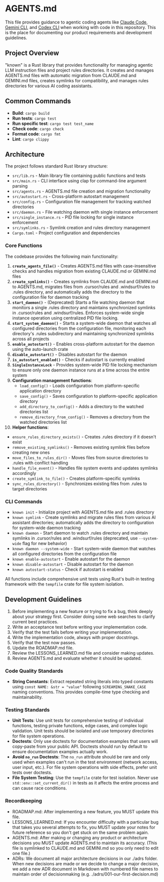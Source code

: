 # AGENTS.md

This file provides guidance to agentic coding agents like [Claude Code](https://claude.ai/code), [Gemini CLI](https://github.com/google-gemini/gemini-cli), and [Codex CLI](https://github.com/openai/codex) when working with code in this repository. This is the place for documenting our product requirements and development guidelines.

## Project Overview

"known" is a Rust library that provides functionality for managing agentic LLM instruction files and project rules directories. It creates and manages AGENTS.md files with automatic migration from CLAUDE.md and GEMINI.md files, creates symlinks for compatibility, and manages rules directories for various AI coding assistants.

## Common Commands

- **Build**: `cargo build`
- **Run tests**: `cargo test`
- **Run specific test**: `cargo test test_name`
- **Check code**: `cargo check`
- **Format code**: `cargo fmt`
- **Lint**: `cargo clippy`

## Architecture

The project follows standard Rust library structure:
- `src/lib.rs` - Main library file containing public functions and tests
- `src/main.rs` - CLI interface using clap for command-line argument parsing
- `src/agents.rs` - AGENTS.md file creation and migration functionality
- `src/autostart.rs` - Cross-platform autostart management
- `src/config.rs` - Configuration file management for tracking watched directories
- `src/daemon.rs` - File watching daemon with single instance enforcement
- `src/single_instance.rs` - PID file locking for single instance enforcement
- `src/symlinks.rs` - Symlink creation and rules directory management
- `Cargo.toml` - Project configuration and dependencies

### Core Functions

The codebase provides the following main functionality:

1. **`create_agents_file()`** - Creates AGENTS.md files with case-insensitive checks and handles migration from existing CLAUDE.md or GEMINI.md files
2. **`create_symlinks()`** - Creates symlinks from CLAUDE.md and GEMINI.md to AGENTS.md, migrates files from .cursor/rules and .windsurf/rules to .rules directory, and automatically adds the directory to the configuration file for daemon tracking
3. **`start_daemon()`** - (Deprecated) Starts a file watching daemon that monitors a single .rules directory and maintains synchronized symlinks in .cursor/rules and .windsurf/rules. Enforces system-wide single instance operation using centralized PID file locking.
4. **`start_system_daemon()`** - Starts a system-wide daemon that watches all configured directories from the configuration file, monitoring each directory's .rules subdirectory and maintaining synchronized symlinks across all projects
5. **`enable_autostart()`** - Enables cross-platform autostart for the daemon using the auto-launch crate
6. **`disable_autostart()`** - Disables autostart for the daemon
7. **`is_autostart_enabled()`** - Checks if autostart is currently enabled
8. **`SingleInstanceLock`** - Provides system-wide PID file locking mechanism to ensure only one daemon instance runs at a time across the entire system
9. **Configuration management functions**:
   - `load_config()` - Loads configuration from platform-specific application directory
   - `save_config()` - Saves configuration to platform-specific application directory
   - `add_directory_to_config()` - Adds a directory to the watched directories list
   - `remove_directory_from_config()` - Removes a directory from the watched directories list
10. **Helper functions**:
   - `ensure_rules_directory_exists()` - Creates .rules directory if it doesn't exist
   - `remove_existing_symlinks()` - Removes existing symlink files before creating new ones
   - `move_files_to_rules_dir()` - Moves files from source directories to .rules with conflict handling
   - `handle_file_event()` - Handles file system events and updates symlinks accordingly
   - `create_symlink_to_file()` - Creates platform-specific symlinks
   - `sync_rules_directory()` - Synchronizes existing files from .rules to target directories

### CLI Commands

- `known init` - Initialize project with AGENTS.md file and .rules directory
- `known symlink` - Create symlinks and migrate rules files from various AI assistant directories; automatically adds the directory to configuration for system-wide daemon tracking
- `known daemon` - Start daemon to watch .rules directory and maintain symlinks in .cursor/rules and .windsurf/rules (deprecated, use `--system-wide` flag for new behavior)
- `known daemon --system-wide` - Start system-wide daemon that watches all configured directories from the configuration file
- `known enable-autostart` - Enable autostart for the daemon
- `known disable-autostart` - Disable autostart for the daemon
- `known autostart-status` - Check if autostart is enabled

All functions include comprehensive unit tests using Rust's built-in testing framework with the `tempfile` crate for file system isolation.

## Development Guidelines

1. Before implementing a new feature or trying to fix a bug, think deeply about your strategy first. Consider doing some web searches to clarify current best practices.
2. Write an acceptance test before writing your implementation code.
3. Verify that the test fails before writing your implementation.
4. Write the implementation code, always with proper docstrings.
5. Verify that the test now passes.
6. Update the ROADMAP.md file.
7. Review the LESSONS_LEARNED.md file and consider making updates.
8. Review AGENTS.md and evaluate whether it should be updated.

### Code Quality Standards
- **String Constants**: Extract repeated string literals into typed constants using `const NAME: &str = "value"` following `SCREAMING_SNAKE_CASE` naming conventions. This provides compile-time type checking and maintainability.

### Testing Standards
- **Unit Tests**: Use unit tests for comprehensive testing of individual functions, testing private functions, edge cases, and complex logic validation. Unit tests should be isolated and use temporary directories for file system operations.
- **Doctests**: Only use doctests for documentation examples that users will copy-paste from your public API. Doctests should run by default to ensure documentation examples actually work.
- **Avoid `no_run` Doctests**: The `no_run` attribute should be rare and only used when examples can't run in the test environment (network access, user input, etc.). For file system operations with side effects, prefer unit tests over doctests.
- **File System Testing**: Use the `tempfile` crate for test isolation. Never use `std::env::set_current_dir()` in tests as it affects the entire process and can cause race conditions.

### Recordkeeping
- ROADMAP.md: After implementing a new feature, you MUST update this file.
- LESSONS_LEARNED.md: If you encounter difficulty with a particular bug that takes you several attempts to fix, you MUST update your notes for future reference so you don't get stuck on the same problem again.
- AGENTS.md: After making or changing any product or architecture decisions you MUST update AGENTS.md to maintain its accuracy. (This file is symlinked to CLAUDE.md and GEMINI.md so you only need to edit one file.)
- ADRs: We document all major architecture decisions in our ./adrs folder. When new decisions are made or we decide to change a major decision, we add a new ADR document in Markdown with numbered file names to maintain order of decisionmaking (e.g. ./adrs/001-our-first-decision.md)
